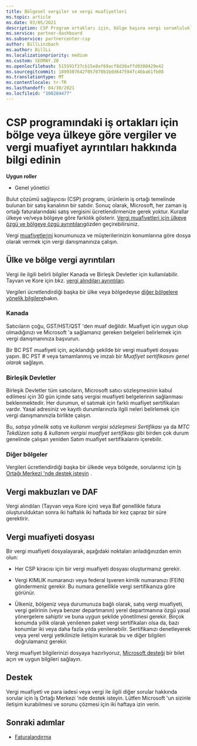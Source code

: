 ```yaml
---
title: Bölgesel vergiler ve vergi muafiyetleri
ms.topic: article
ms.date: 03/05/2021
description: CSP Program ortakları için, bölge başına vergi sorumlulukları, CSP satışları için vergi muafiyetlerini gönderme ve vergi sorularına yönelik destek alma hakkında bilgi edinin.
ms.service: partner-dashboard
ms.subservice: partnercenter-csp
author: BillLinzbach
ms.author: BillLi
ms.localizationpriority: medium
ms.custom: SEOMAY.20
ms.openlocfilehash: 515591f37cb15e8af69acf8d30affd9300429e42
ms.sourcegitcommit: 1899307642f057070b1bdd647594fc46ba61fb08
ms.translationtype: MT
ms.contentlocale: tr-TR
ms.lasthandoff: 04/30/2021
ms.locfileid: "108284477"
---
```

# <a name="read-about-taxes-and-tax-exemption-details-by-region-or-country-for-partners-in-the-csp-program"></a>CSP programındaki iş ortakları için bölge veya ülkeye göre vergiler ve vergi muafiyet ayrıntıları hakkında bilgi edinin

**Uygun roller**

- Genel yönetici

Bulut çözümü sağlayıcısı (CSP) programı, ürünlerin iş ortağı temelinde bulunan bir satış kanalının bir satıdır. Sonuç olarak, Microsoft, her zaman iş ortağı faturalarındaki satış vergisini ücretlendirmenize gerek yoktur. Kurallar ülkeye ve/veya bölgeye göre farklılık gösterir. [Vergi muafiyetleri için ülkeye özgü ve bölgeye özgü ayrıntıları](#country-and-region-tax-details)gözden geçirebilirsiniz.

Vergi [muafiyetlerini](#file-a-tax-exemption) konumunuza ve müşterilerinizin konumlarına göre dosya olarak vermek için vergi danışmanınıza çalışın.

## <a name="country-and-region-tax-details"></a>Ülke ve bölge vergi ayrıntıları

Vergi ile ilgili belirli bilgiler Kanada ve Birleşik Devletler için kullanılabilir. Tayvan ve Kore için bkz. [vergi alındıları ayrıntıları](#tax-receipts-and-daf).

Vergileri ücretlendirdiği başka bir ülke veya bölgedeyse [diğer bölgelere yönelik bilgilere](#other-regions)bakın.


### <a name="canada"></a>Kanada

Satıcıların çoğu, GST/HST/QST 'den muaf değildir. Muafiyet için uygun olup olmadığınızı ve Microsoft 'a sağlamanız gereken belgeleri belirlemek için vergi danışmanınıza başvurun.

Bir BC PST muafiyeti için, açıklandığı şekilde bir vergi muafiyeti dosyası yapın. BC PST # veya tamamlanmış ve imzalı bir *Muafiyet sertifikasını genel olarak* sağlayın.

### <a name="united-states"></a>Birleşik Devletler

Birleşik Devletler tüm satıcıların, Microsoft satıcı sözleşmesinin kabul edilmesi için 30 gün içinde satış vergisi muafiyeti belgelerinin sağlanması beklenmektedir. Her durumun, el satımak için farklı muafiyet sertifikaları vardır. Yasal adresiniz ve kayıtlı durumlarınızla ilgili neleri belirlemek için vergi danışmanınızla birlikte çalışın.

Bu, *satışa yönelik satış* ve *kullanım vergisi sözleşmesi Sertifikası* ya da *MTC Tekdüzen satış & kullanım vergisi muafiyet sertifikası* gibi birden çok durum genelinde çalışan yeniden Satım muafiyet sertifikalarını içerebilir.

### <a name="other-regions"></a>Diğer bölgeler

Vergileri ücretlendirdiği başka bir ülkede veya bölgede, sorularınız için [Iş Ortağı Merkezi 'nde destek isteyin](#support) .

## <a name="tax-receipts-and-daf"></a>Vergi makbuzları ve DAF

Vergi alındıları (Tayvan veya Kore için) veya Baf genellikle fatura oluşturulduktan sonra iki haftalık iki haftada bir kez çapraz bir süre gerektirir.

## <a name="file-a-tax-exemption"></a>Vergi muafiyeti dosyası

Bir vergi muafiyeti dosyalayarak, aşağıdaki noktaları anladığınızdan emin olun:

- Her CSP kiracısı için bir vergi muafiyeti dosyası oluşturmanız gerekir.

- Vergi KIMLIK numaranızı veya federal Işveren kimlik numaranızı (FEIN) göndermeniz gerekir. Bu numara genellikle vergi sertifikanıza göre görünür.

- Ülkeniz, bölgeniz veya durumunuza bağlı olarak, satış vergi muafiyeti, vergi gelirinin (veya benzer departmanın) yerel departmanına özgü yasal yönergelere sahiptir ve buna uygun şekilde yönetilmesi gerekir. Birçok konumda yıllık olarak yenilenen paket vergi sertifikaları olsa da, bazı konumlar iki veya daha fazla yılda yenilenebilir. Sertifikanızı denetleyerek veya yerel vergi yetkilinizle iletişim kurarak bu ve diğer bilgileri doğrulamanız gerekir.

Vergi muafiyet bilgilerinizi dosyaya hazırlıyoruz, [Microsoft desteği](https://partner.microsoft.com/dashboard/support/csp/servicerequests/create?stage=2&topicid=92930319-ced6-c18b-d7a6-d62b22d60aa5) bir bilet açın ve uygun bilgileri sağlayın.

## <a name="support"></a>Destek

Vergi muafiyeti ve para iadesi veya vergi ile ilgili diğer sorular hakkında sorular için Iş Ortağı Merkezi 'nde destek isteyin. Lütfen Microsoft 'un sizinle iletişim kurabilmesi ve sorunu çözmesi için iki haftaya izin verin.

## <a name="next-steps"></a>Sonraki adımlar

- [Faturalandırma](billing.md)
